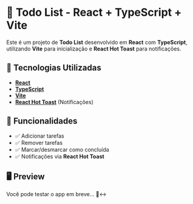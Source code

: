 # 📝 Todo List - React + TypeScript + Vite

Este é um projeto de **Todo List** desenvolvido em **React** com **TypeScript**, utilizando **Vite** para inicialização e **React Hot Toast** para notificações.

## 🚀 Tecnologias Utilizadas

- **[React](https://react.dev/)**
- **[TypeScript](https://www.typescriptlang.org/)**
- **[Vite](https://vitejs.dev/)**
- **[React Hot Toast](https://react-hot-toast.com/)** (Notificações)

## 🎯 Funcionalidades

- ✅ Adicionar tarefas  
- ✅ Remover tarefas  
- ✅ Marcar/desmarcar como concluída  
- ✅ Notificações via **React Hot Toast**  

## 🖥️ Preview

Você pode testar o app em breve... 🙂‍↔️ 
